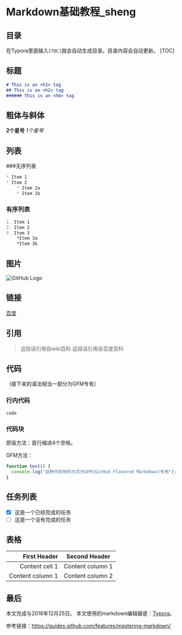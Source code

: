 # Markdown基础教程_sheng
## 目录
在Typora里面输入`[TOC]`就会自动生成目录。目录内容会自动更新。
[TOC]

## 标题

```markdown
# This is an <h1> tag
## This is an <h2> tag
###### This is an <h6> tag
```
## 粗体与斜体
**2个星号**
*1个星号*

## 列表
###无序列表
```markdown
* Item 1
* Item 2
	* Item 2a
	* Item 2b
```
### 有序列表
```markdown
1. Item 1
2. Item 2
3. Item 3
	*Item 3a
	*Item 3b
```
## 图片
![GitHub Logo](http://img95.699pic.com/photo/00037/9614.jpg_wh300.jpg)

## 链接
[百度](http://www.baidu.com)

## 引用
> 这段话引用自wiki百科
> 这段话引用自百度百科

## 代码 
（接下来的语法相当一部分为GFM专有）
### 行内代码
`code`

### 代码块
原版方法：首行缩进4个空格。

GFM方法：
```javascript
function test() {
  console.log("这种代码快的方式为GFM(GitHub Flavored Markdown)专用");
}
```
## 任务列表
- [x] 这是一个已经完成的任务
- [ ] 这是一个没有完成的任务

## 表格
|     First Header |  Second Header   |
| ---------------: | :--------------: |
|   Content cell 1 |  Content column 1|
| Content column 1 | Content column 2 |

## 最后
本文完成与2016年12月25日。
本文使用的markdown编辑器是：[Typora](http://www.typora.io/)。

参考链接：https://guides.github.com/features/mastering-markdown/

